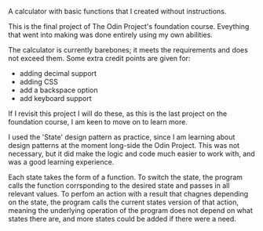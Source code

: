 A calculator with basic functions that I created without instructions.

This is the final project of The Odin Project's foundation course.
Eveything that went into making was done entirely using my own abilities.

The calculator is currently barebones; it meets the requirements and does not exceed them. Some extra credit points are given for:

 - adding decimal support
 - adding CSS
 - add a backspace option
 - add keyboard support

If I revisit this project I will do these, as this is the last project on the foundation course, I am keen to move on to learn more.

I used the 'State' design pattern as practice, since I am learning about design patterns at the moment long-side the Odin Project. This was not necessary, but it did make the logic and code much easier to work with, and was a good learning experience.

Each state takes the form of a function. To switch the state, the program calls the function corrsponding to the desired state and passes in all relevant values. To perfom an action with a result that chagnes depending on the state, the program calls the current states version of that action, meaning the underlying operation of the program does not depend on what states there are, and more states could be added if there were a need.